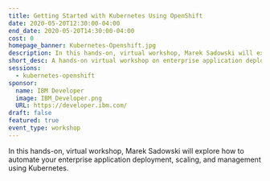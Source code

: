 ```yaml
---
title: Getting Started with Kubernetes Using OpenShift
date: 2020-05-20T12:30:00-04:00
end_date: 2020-05-20T14:30:00-04:00
cost: 0
homepage_banner: Kubernetes-Openshift.jpg
description: In this hands-on, virtual workshop, Marek Sadowski will explore how to automate your enterprise application deployment, scaling, and management using Kubernetes.
short_desc: A hands-on virtual workshop on enterprise application deployment, scaling, and management using Kubernetes.
sessions:
  - kubernetes-openshift
sponsor:
  name: IBM Developer
  image: IBM_Developer.png
  URL: https://developer.ibm.com/
draft: false
featured: true
event_type: workshop
---
```


In this hands-on, virtual workshop, Marek Sadowski will explore how to automate your enterprise application deployment, scaling, and management using Kubernetes.
